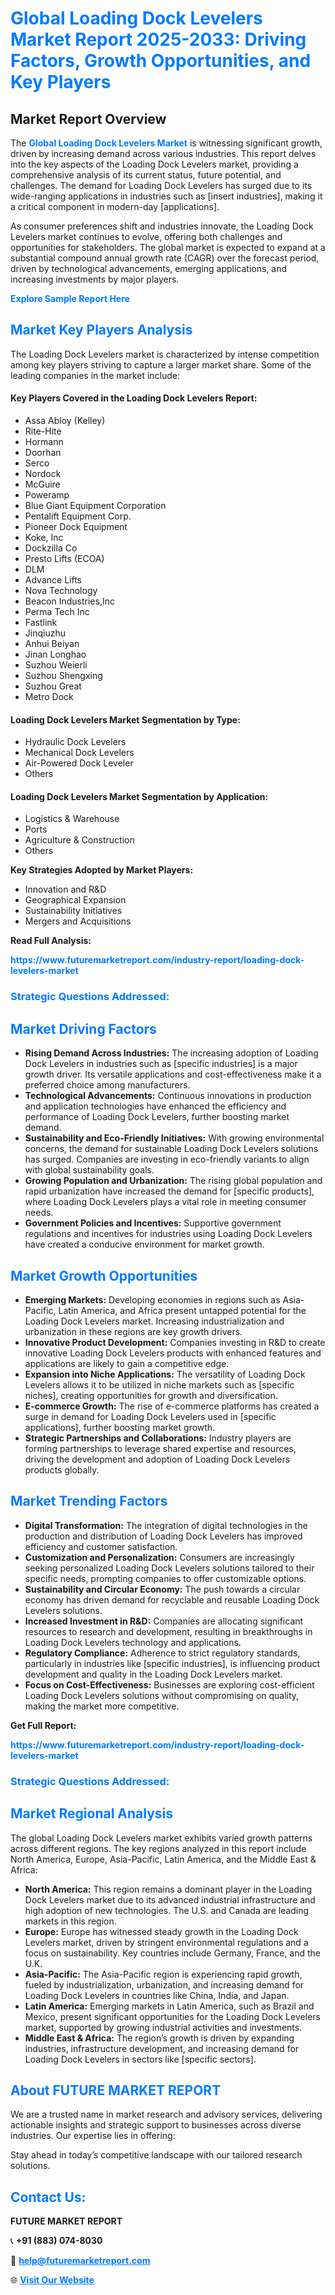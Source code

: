 <h1 style="color: #007BFF;">Global Loading Dock Levelers Market Report 2025-2033: Driving Factors, Growth Opportunities, and Key Players</h1>

<section id="overview">
<h2>Market Report Overview</h2>
<p>The <a href="https://www.futuremarketreport.com/industry-report/loading-dock-levelers-market" style="color: #007BFF; text-decoration: none;"><strong>Global Loading Dock Levelers Market</strong></a> is witnessing significant growth, driven by increasing demand across various industries. This report delves into the key aspects of the Loading Dock Levelers market, providing a comprehensive analysis of its current status, future potential, and challenges. The demand for Loading Dock Levelers has surged due to its wide-ranging applications in industries such as [insert industries], making it a critical component in modern-day [applications].</p>
<p>As consumer preferences shift and industries innovate, the Loading Dock Levelers market continues to evolve, offering both challenges and opportunities for stakeholders. The global market is expected to expand at a substantial compound annual growth rate (CAGR) over the forecast period, driven by technological advancements, emerging applications, and increasing investments by major players.</p>
</section>

<section id="overview">
<p><a href="https://www.futuremarketreport.com/request-sample/reportId=29140" style="color: #007BFF; text-decoration: none;"><strong>Explore Sample Report Here</strong></a></p>
</section>

<section id="key-players">
<h2 style="color: #007BFF;">Market Key Players Analysis</h2>
<p>The Loading Dock Levelers market is characterized by intense competition among key players striving to capture a larger market share. Some of the leading companies in the market include:</p>
<h4>Key Players Covered in the Loading Dock Levelers Report:</h4>
<ul><li>Assa Abloy (Kelley)</li><li>Rite-Hite</li><li>Hormann</li><li>Doorhan</li><li>Serco</li><li>Nordock</li><li>McGuire</li><li>Poweramp</li><li>Blue Giant Equipment Corporation</li><li>Pentalift Equipment Corp.</li><li>Pioneer Dock Equipment</li><li>Koke, Inc</li><li>Dockzilla Co</li><li>Presto Lifts (ECOA)</li><li>DLM</li><li>Advance Lifts</li><li>Nova Technology</li><li>Beacon Industries,Inc</li><li>Perma Tech Inc</li><li>Fastlink</li><li>Jinqiuzhu</li><li>Anhui Beiyan</li><li>Jinan Longhao</li><li>Suzhou Weierli</li><li>Suzhou Shengxing</li><li>Suzhou Great</li><li>Metro Dock</li></ul>
<h4>Loading Dock Levelers Market Segmentation by Type:</h4>
<ul><li>Hydraulic Dock Levelers</li><li>Mechanical Dock Levelers</li><li>Air-Powered Dock Leveler</li><li>Others</li></ul>

<h4>Loading Dock Levelers Market Segmentation by Application:</h4>
<ul><li>Logistics &amp; Warehouse</li><li>Ports</li><li>Agriculture &amp; Construction</li><li>Others</li></ul>
<p><strong>Key Strategies Adopted by Market Players:</strong></p>
<ul>
<li>Innovation and R&D</li>
<li>Geographical Expansion</li>
<li>Sustainability Initiatives</li>
<li>Mergers and Acquisitions</li>
</ul>
</section>

<section>
<p><strong>Read Full Analysis: </strong></p><a href="https://www.futuremarketreport.com/industry-report/loading-dock-levelers-market" style="color: #007BFF; text-decoration: none;"><strong>https://www.futuremarketreport.com/industry-report/loading-dock-levelers-market</strong></a>
<h3 style="color: #007BFF;">Strategic Questions Addressed:</h3>
</section>

<section id="driving-factors">
<h2 style="color: #007BFF;">Market Driving Factors</h2>
<ul>
<li><strong>Rising Demand Across Industries:</strong> The increasing adoption of Loading Dock Levelers in industries such as [specific industries] is a major growth driver. Its versatile applications and cost-effectiveness make it a preferred choice among manufacturers.</li>
<li><strong>Technological Advancements:</strong> Continuous innovations in production and application technologies have enhanced the efficiency and performance of Loading Dock Levelers, further boosting market demand.</li>
<li><strong>Sustainability and Eco-Friendly Initiatives:</strong> With growing environmental concerns, the demand for sustainable Loading Dock Levelers solutions has surged. Companies are investing in eco-friendly variants to align with global sustainability goals.</li>
<li><strong>Growing Population and Urbanization:</strong> The rising global population and rapid urbanization have increased the demand for [specific products], where Loading Dock Levelers plays a vital role in meeting consumer needs.</li>
<li><strong>Government Policies and Incentives:</strong> Supportive government regulations and incentives for industries using Loading Dock Levelers have created a conducive environment for market growth.</li>
</ul>
</section>

<section id="growth-opportunities">
<h2 style="color: #007BFF;">Market Growth Opportunities</h2>
<ul>
<li><strong>Emerging Markets:</strong> Developing economies in regions such as Asia-Pacific, Latin America, and Africa present untapped potential for the Loading Dock Levelers market. Increasing industrialization and urbanization in these regions are key growth drivers.</li>
<li><strong>Innovative Product Development:</strong> Companies investing in R&D to create innovative Loading Dock Levelers products with enhanced features and applications are likely to gain a competitive edge.</li>
<li><strong>Expansion into Niche Applications:</strong> The versatility of Loading Dock Levelers allows it to be utilized in niche markets such as [specific niches], creating opportunities for growth and diversification.</li>
<li><strong>E-commerce Growth:</strong> The rise of e-commerce platforms has created a surge in demand for Loading Dock Levelers used in [specific applications], further boosting market growth.</li>
<li><strong>Strategic Partnerships and Collaborations:</strong> Industry players are forming partnerships to leverage shared expertise and resources, driving the development and adoption of Loading Dock Levelers products globally.</li>
</ul>
</section>

<section id="trending-factors">
<h2 style="color: #007BFF;">Market Trending Factors</h2>
<ul>
<li><strong>Digital Transformation:</strong> The integration of digital technologies in the production and distribution of Loading Dock Levelers has improved efficiency and customer satisfaction.</li>
<li><strong>Customization and Personalization:</strong> Consumers are increasingly seeking personalized Loading Dock Levelers solutions tailored to their specific needs, prompting companies to offer customizable options.</li>
<li><strong>Sustainability and Circular Economy:</strong> The push towards a circular economy has driven demand for recyclable and reusable Loading Dock Levelers solutions.</li>
<li><strong>Increased Investment in R&D:</strong> Companies are allocating significant resources to research and development, resulting in breakthroughs in Loading Dock Levelers technology and applications.</li>
<li><strong>Regulatory Compliance:</strong> Adherence to strict regulatory standards, particularly in industries like [specific industries], is influencing product development and quality in the Loading Dock Levelers market.</li>
<li><strong>Focus on Cost-Effectiveness:</strong> Businesses are exploring cost-efficient Loading Dock Levelers solutions without compromising on quality, making the market more competitive.</li>
</ul>
</section>

<section>
<p><strong>Get Full Report: </strong></p><a href="https://www.futuremarketreport.com/industry-report/loading-dock-levelers-market" style="color: #007BFF; text-decoration: none;"><strong>https://www.futuremarketreport.com/industry-report/loading-dock-levelers-market</strong></a>
<h3 style="color: #007BFF;">Strategic Questions Addressed:</h3>
</section>


<section id="regional-analysis">
<h2 style="color: #007BFF;">Market Regional Analysis</h2>
<p>The global Loading Dock Levelers market exhibits varied growth patterns across different regions. The key regions analyzed in this report include North America, Europe, Asia-Pacific, Latin America, and the Middle East & Africa:</p>
<ul>
<li><strong>North America:</strong> This region remains a dominant player in the Loading Dock Levelers market due to its advanced industrial infrastructure and high adoption of new technologies. The U.S. and Canada are leading markets in this region.</li>
<li><strong>Europe:</strong> Europe has witnessed steady growth in the Loading Dock Levelers market, driven by stringent environmental regulations and a focus on sustainability. Key countries include Germany, France, and the U.K.</li>
<li><strong>Asia-Pacific:</strong> The Asia-Pacific region is experiencing rapid growth, fueled by industrialization, urbanization, and increasing demand for Loading Dock Levelers in countries like China, India, and Japan.</li>
<li><strong>Latin America:</strong> Emerging markets in Latin America, such as Brazil and Mexico, present significant opportunities for the Loading Dock Levelers market, supported by growing industrial activities and investments.</li>
<li><strong>Middle East & Africa:</strong> The region’s growth is driven by expanding industries, infrastructure development, and increasing demand for Loading Dock Levelers in sectors like [specific sectors].</li>
</ul>
</section>

<footer>
<h2 style="color: #007BFF;">About FUTURE MARKET REPORT</h2>
<p>We are a trusted name in market research and advisory services, delivering actionable insights and strategic support to businesses across diverse industries. Our expertise lies in offering:</p>

<p>Stay ahead in today’s competitive landscape with our tailored research solutions.</p>

<h2 style="color: #007BFF;">Contact Us:</h2>
<p><strong>FUTURE MARKET REPORT</strong></p>
<p>📞 <strong>+91 (883) 074-8030</strong></p>
<p>📧 <strong><a href="mailto:help@futuremarketreport.com" style="color: #007BFF;">help@futuremarketreport.com</a></strong></p>
<p>🌐 <strong><a href="https://www.futuremarketreport.com/" style="color: #007BFF;">Visit Our Website</a></strong></p>
</footer>